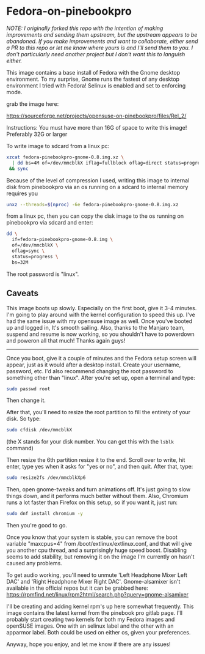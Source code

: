 # Fedora-on-pinebookpro

*NOTE:  I originally forked this repo with the intention of making improvements and sending them upstream, but the upstream appears to be abandoned.  If you make improvements and want to collaborate, either send a PR to this repo or let me know where yours is and I'll send them to you.  I don't particularly need another project but I don't want this to languish either.*

This image contains a base install of Fedora with the Gnome desktop environment. To my surprise, Gnome runs the fastest of any desktop environment I tried with Fedora! Selinux is enabled and set to enforcing mode.

grab the image here:

https://sourceforge.net/projects/opensuse-on-pinebookpro/files/Rel_2/

Instructions: You must have more than 16G of space to write this image! Preferably 32G or larger

To write image to sdcard from a linux pc:

```bash
xzcat fedora-pinebookpro-gnome-0.8.img.xz \
  | dd bs=4M of=/dev/mmcblkX iflag=fullblock oflag=direct status=progress \
 && sync
```

Because of the level of compression I used, writing this image to internal disk from pinebookpro via an os running on a sdcard to internal memory requires you

```bash
unxz --threads=$(nproc) -6e fedora-pinebookpro-gnome-0.8.img.xz
```

from a linux pc, then you can copy the disk image to the os running on pinebookpro via sdcard and enter:

```bash
dd \
  if=fedora-pinebookpro-gnome-0.8.img \
  of=/dev/mmcblkX \
  oflag=sync \
  status=progress \
  bs=32M
```

The root password is "linux".

## Caveats

This image boots up slowly. Especially on the first boot, give it 3-4 minutes. I'm going to play around with the kernel configuration to speed this up. I've had the same issue with my opensuse image as well. Once you've booted up and logged in, It's smooth sailing. Also, thanks to the Manjaro team, suspend and resume is now working, so you shouldn't have to powerdown and poweron all that much! Thanks again guys!

____________________________________________________________________________________________________________________________

Once you boot, give it a couple of minutes and the Fedora setup screen will appear, just as it would after a desktop install. Create your username, password, etc. I'd also recommend changing the root password to something other than "linux". After you're set up, open a terminal and type:

```bash
sudo passwd root
```

Then change it.

After that, you'll need to resize the root partition to fill the entirety of your disk. So type:
 
```bash
sudo cfdisk /dev/mmcblkX
```

(the X stands for your disk number. You can get this with the `lsblk` command)

Then resize the 6th partition resize it to the end. Scroll over to write, hit enter, type yes when it asks for "yes or no", and then quit. After that, type:

```bash
sudo resize2fs /dev/mmcblkXp6
```

Then, open gnome-tweaks and turn animations off. It's just going to slow things down, and it performs much better without them.
Also, Chromium runs a lot faster than Firefox on this setup, so if you want it, just run:

```bash
sudo dnf install chromium -y
```

Then you're good to go.

Once you know that your system is stable, you can remove the boot variable "maxcpus=4" from /boot/extlinux/extlinux.conf, and that will give you another cpu thread, and a surprisingly huge speed boost. Disabling seems to add stability, but removing it on the image I'm currently on hasn't caused any problems.

To get audio working, you'll need to unmute 'Left Headphone Mixer Left DAC' and 'Right Headphone Mixer Right DAC'. Gnome-alsamixer isn't available in the official repos but it can be grabbed here:  https://rpmfind.net/linux/rpm2html/search.php?query=gnome-alsamixer

I'll be creating and adding kernel rpm's up here somewhat frequently. This image contains the latest kernel from the pinebook pro gitlab page. I'll probably start creating two kernels for both my Fedora images and openSUSE images. One with an selinux label and the other with an apparmor label. Both could be used on either os, given your preferences.

Anyway, hope you enjoy, and let me know if there are any issues!
